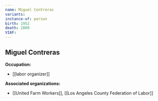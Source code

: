 ```yaml
---
name: Miguel Contreras
variants: 
instance-of: person
birth: 1952
death: 2009
VIAF: 
---
```

## Miguel Contreras

**Occupation:** 
- [[labor organizer]]

**Associated organizations:** 
- [[United Farm Workers]], [[Los Angeles County Federation of Labor]]